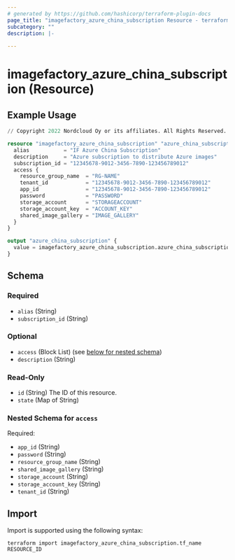 ```yaml
---
# generated by https://github.com/hashicorp/terraform-plugin-docs
page_title: "imagefactory_azure_china_subscription Resource - terraform-provider-imagefactory"
subcategory: ""
description: |-
  
---
```


# imagefactory_azure_china_subscription (Resource)



## Example Usage

```terraform
// Copyright 2022 Nordcloud Oy or its affiliates. All Rights Reserved.

resource "imagefactory_azure_china_subscription" "azure_china_subscription" {
  alias           = "IF Azure China Subscription"
  description     = "Azure subscription to distribute Azure images"
  subscription_id = "12345678-9012-3456-7890-123456789012"
  access {
    resource_group_name  = "RG-NAME"
    tenant_id            = "12345678-9012-3456-7890-123456789012"
    app_id               = "12345678-9012-3456-7890-123456789012"
    password             = "PASSWORD"
    storage_account      = "STORAGEACCOUNT"
    storage_account_key  = "ACCOUNT_KEY"
    shared_image_gallery = "IMAGE_GALLERY"
  }
}

output "azure_china_subscription" {
  value = imagefactory_azure_china_subscription.azure_china_subscription
}
```

<!-- schema generated by tfplugindocs -->
## Schema

### Required

- `alias` (String)
- `subscription_id` (String)

### Optional

- `access` (Block List) (see [below for nested schema](#nestedblock--access))
- `description` (String)

### Read-Only

- `id` (String) The ID of this resource.
- `state` (Map of String)

<a id="nestedblock--access"></a>
### Nested Schema for `access`

Required:

- `app_id` (String)
- `password` (String)
- `resource_group_name` (String)
- `shared_image_gallery` (String)
- `storage_account` (String)
- `storage_account_key` (String)
- `tenant_id` (String)

## Import

Import is supported using the following syntax:

```shell
terraform import imagefactory_azure_china_subscription.tf_name RESOURCE_ID
```
